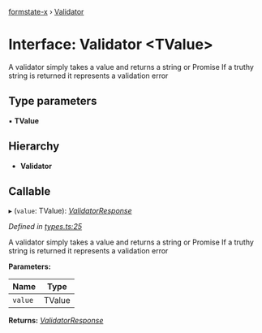 [formstate-x](../README.md) › [Validator](validator.md)

# Interface: Validator <**TValue**>

A validator simply takes a value and returns a string or Promise<string>
If a truthy string is returned it represents a validation error

## Type parameters

▪ **TValue**

## Hierarchy

* **Validator**

## Callable

▸ (`value`: TValue): *[ValidatorResponse](../README.md#validatorresponse)*

*Defined in [types.ts:25](https://github.com/qiniu/formstate-x/blob/ee2bb7a/src/types.ts#L25)*

A validator simply takes a value and returns a string or Promise<string>
If a truthy string is returned it represents a validation error

**Parameters:**

Name | Type |
------ | ------ |
`value` | TValue |

**Returns:** *[ValidatorResponse](../README.md#validatorresponse)*
